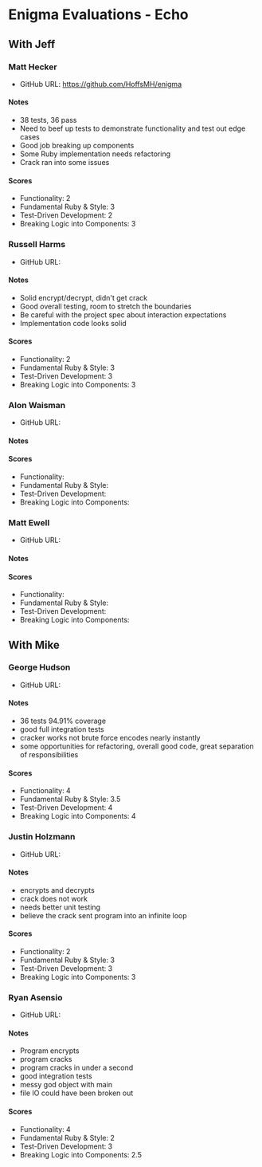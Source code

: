 # Enigma Evaluations - Echo

## With Jeff

### Matt Hecker

* GitHub URL: https://github.com/HoffsMH/enigma

#### Notes

* 38 tests, 36 pass
* Need to beef up tests to demonstrate functionality and test out edge cases
* Good job breaking up components
* Some Ruby implementation needs refactoring
* Crack ran into some issues

#### Scores

* Functionality: 2
* Fundamental Ruby & Style: 3
* Test-Driven Development: 2
* Breaking Logic into Components: 3

### Russell Harms

* GitHub URL:

#### Notes

* Solid encrypt/decrypt, didn't get crack
* Good overall testing, room to stretch the boundaries
* Be careful with the project spec about interaction expectations
* Implementation code looks solid

#### Scores

* Functionality: 2
* Fundamental Ruby & Style: 3
* Test-Driven Development: 3
* Breaking Logic into Components: 3

### Alon Waisman

* GitHub URL:

#### Notes

#### Scores

* Functionality:
* Fundamental Ruby & Style:
* Test-Driven Development:
* Breaking Logic into Components:

### Matt Ewell

* GitHub URL:

#### Notes

#### Scores

* Functionality:
* Fundamental Ruby & Style:
* Test-Driven Development:
* Breaking Logic into Components:


## With Mike

### George Hudson

* GitHub URL:

#### Notes

* 36 tests 94.91% coverage
* good full integration tests
* cracker works not brute force encodes nearly instantly
* some opportunities for refactoring, overall good code, great separation of responsibilities

#### Scores

* Functionality: 4 
* Fundamental Ruby & Style: 3.5
* Test-Driven Development: 4 
* Breaking Logic into Components: 4

### Justin Holzmann

* GitHub URL: 

#### Notes

* encrypts and decrypts
* crack does not work
* needs better unit testing
* believe the crack sent program into an infinite loop


#### Scores

* Functionality: 2
* Fundamental Ruby & Style: 3 
* Test-Driven Development: 3
* Breaking Logic into Components: 3

### Ryan Asensio

* GitHub URL:

#### Notes

* Program encrypts
* program cracks
* program cracks in under a second
* good integration tests
* messy god object with main
* file IO could have been broken out


#### Scores

* Functionality: 4 
* Fundamental Ruby & Style: 2
* Test-Driven Development: 3
* Breaking Logic into Components: 2.5 
